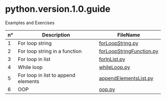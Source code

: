 # python.version.1.0.guide
Examples and Exercises

n°|Description|FileName
-|-|-
1|For loop string|[forLoopString.py](forLoopString.py)|
2|For loop string in a function|[forLoopStringFunction.py](forLoopStringFunction.py)|
3|For loop in list|[forInList.py](forInList.py)|
4|While loop|[whileLoop.py](whileLoop.py)|
5|For loop in list to append elements|[appendElementsList.py](appendElementsList.py)|
6|OOP|[oop.py](oop.py)|
